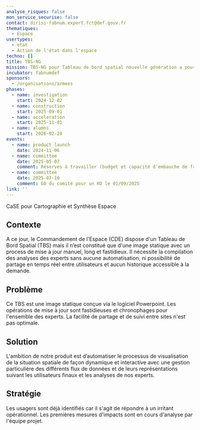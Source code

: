 ```yaml
---
analyse_risques: false
mon_service_securise: false
contact: dirisi-fabnum.expert.fct@def.gouv.fr
thematiques:
  - Espace
usertypes:
  - etat
  - Action de l'état dans l'espace
techno: []
title: TBS-NG
mission: TBS-NG pour Tableau de bord spatial nouvelle génération a pour objectif d’automatiser le processus de visualisation de la situation spatiale de façon dynamique et interactive avec une gestion particulière des différents flux de données et de leurs représentations au profit des utilisateurs finaux
incubator: fabnumdef
sponsors:
  - /organisations/armees
phases:
  - name: investigation
    start: 2024-12-02
  - name: construction
    start: 2025-09-01
  - name: acceleration
    start: 2025-11-01
  - name: alumni
    start: 2026-02-28
events:
  - name: product_launch
    date: 2024-11-06
  - name: committee
    date: 2025-05-07
    comment: Réserves à travailler (budget et capacité d'embauche de freelance)
  - name: committee
    date: 2025-07-10
    comment: GO du comité pour un KO le 01/09/2025
link: ''
---
```

CaSE pour Cartographie et Synthèse Espace

## Contexte
A ce jour, le Commandement de l'Espace (CDE) dispose d'un Tableau de Bord Spatial (TBS) mais il n’est constitué que d'une image statique avec un process de mise à jour manuel, long et fastidieux. Il nécessite la compilation des analyses des experts sans aucune automatisation, ni possibilité de partage en temps réel entre utilisateurs et aucun historique accessible à la demande.

## Problème

Ce TBS est une image statique conçue via le logiciel Powerpoint.
Les opérations de mise à jour sont fastidieuses et chronophages pour l'ensemble des experts. 
La facilité de partage et de suivi entre sites n'est pas optimale. 

## Solution

L'ambition de notre produit est d’automatiser le processus de visualisation de la situation spatiale de façon dynamique et interactive avec une gestion particulière des différents flux de données et de leurs représentations suivant les utilisateurs finaux et les analyses de nos experts.


## Stratégie

Les usagers sont déjà identifiés car il s'agit de répondre à un irritant opérationnel.
Les premières mesures d'impacts sont en cours d'analyse par l'équipe projet.
